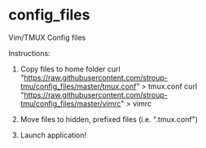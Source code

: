 # config_files
Vim/TMUX Config files

Instructions:
1. Copy files to home folder
curl "https://raw.githubusercontent.com/stroup-tmu/config_files/master/tmux.conf" > tmux.conf
curl "https://raw.githubusercontent.com/stroup-tmu/config_files/master/vimrc" > vimrc

2. Move files to hidden, prefixed files (i.e. ".tmux.conf")

3. Launch application!
